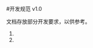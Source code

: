 #开发规范 v1.0

文档存放部分开发要求，以供参考。

 1. [目录参考]: https://github.com/Vanthink-UED/doc/blob/master/directory.doc.md
 2. [域名设置]: https://github.com/Vanthink-UED/doc/blob/master/server-config.md
 